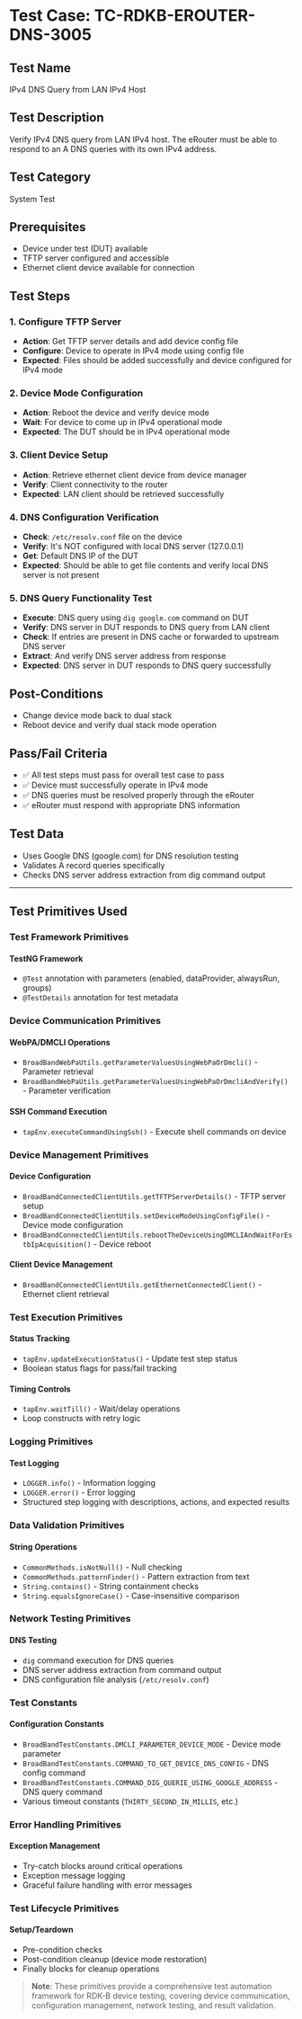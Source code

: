 # Test Case: TC-RDKB-EROUTER-DNS-3005

## Test Name
IPv4 DNS Query from LAN IPv4 Host

## Test Description
Verify IPv4 DNS query from LAN IPv4 host. The eRouter must be able to respond to an A DNS queries with its own IPv4 address.

## Test Category
System Test

## Prerequisites
- Device under test (DUT) available
- TFTP server configured and accessible
- Ethernet client device available for connection

## Test Steps

### 1. Configure TFTP Server
- **Action**: Get TFTP server details and add device config file
- **Configure**: Device to operate in IPv4 mode using config file
- **Expected**: Files should be added successfully and device configured for IPv4 mode

### 2. Device Mode Configuration
- **Action**: Reboot the device and verify device mode
- **Wait**: For device to come up in IPv4 operational mode
- **Expected**: The DUT should be in IPv4 operational mode

### 3. Client Device Setup
- **Action**: Retrieve ethernet client device from device manager
- **Verify**: Client connectivity to the router
- **Expected**: LAN client should be retrieved successfully

### 4. DNS Configuration Verification
- **Check**: `/etc/resolv.conf` file on the device
- **Verify**: It's NOT configured with local DNS server (127.0.0.1)
- **Get**: Default DNS IP of the DUT
- **Expected**: Should be able to get file contents and verify local DNS server is not present

### 5. DNS Query Functionality Test
- **Execute**: DNS query using `dig google.com` command on DUT
- **Verify**: DNS server in DUT responds to DNS query from LAN client
- **Check**: If entries are present in DNS cache or forwarded to upstream DNS server
- **Extract**: And verify DNS server address from response
- **Expected**: DNS server in DUT responds to DNS query successfully

## Post-Conditions
- Change device mode back to dual stack
- Reboot device and verify dual stack mode operation

## Pass/Fail Criteria
- ✅ All test steps must pass for overall test case to pass
- ✅ Device must successfully operate in IPv4 mode
- ✅ DNS queries must be resolved properly through the eRouter
- ✅ eRouter must respond with appropriate DNS information

## Test Data
- Uses Google DNS (google.com) for DNS resolution testing
- Validates A record queries specifically
- Checks DNS server address extraction from dig command output

---

## Test Primitives Used

### Test Framework Primitives

#### TestNG Framework
- `@Test` annotation with parameters (enabled, dataProvider, alwaysRun, groups)
- `@TestDetails` annotation for test metadata

### Device Communication Primitives

#### WebPA/DMCLI Operations
- `BroadBandWebPaUtils.getParameterValuesUsingWebPaOrDmcli()` - Parameter retrieval
- `BroadBandWebPaUtils.getParameterValuesUsingWebPaOrDmcliAndVerify()` - Parameter verification

#### SSH Command Execution
- `tapEnv.executeCommandUsingSsh()` - Execute shell commands on device

### Device Management Primitives

#### Device Configuration
- `BroadBandConnectedClientUtils.getTFTPServerDetails()` - TFTP server setup
- `BroadBandConnectedClientUtils.setDeviceModeUsingConfigFile()` - Device mode configuration
- `BroadBandConnectedClientUtils.rebootTheDeviceUsingDMCLIAndWaitForEstbIpAcquisition()` - Device reboot

#### Client Device Management
- `BroadBandConnectedClientUtils.getEthernetConnectedClient()` - Ethernet client retrieval

### Test Execution Primitives

#### Status Tracking
- `tapEnv.updateExecutionStatus()` - Update test step status
- Boolean status flags for pass/fail tracking

#### Timing Controls
- `tapEnv.waitTill()` - Wait/delay operations
- Loop constructs with retry logic

### Logging Primitives

#### Test Logging
- `LOGGER.info()` - Information logging
- `LOGGER.error()` - Error logging
- Structured step logging with descriptions, actions, and expected results

### Data Validation Primitives

#### String Operations
- `CommonMethods.isNotNull()` - Null checking
- `CommonMethods.patternFinder()` - Pattern extraction from text
- `String.contains()` - String containment checks
- `String.equalsIgnoreCase()` - Case-insensitive comparison

### Network Testing Primitives

#### DNS Testing
- `dig` command execution for DNS queries
- DNS server address extraction from command output
- DNS configuration file analysis (`/etc/resolv.conf`)

### Test Constants

#### Configuration Constants
- `BroadBandTestConstants.DMCLI_PARAMETER_DEVICE_MODE` - Device mode parameter
- `BroadBandTestConstants.COMMAND_TO_GET_DEVICE_DNS_CONFIG` - DNS config command
- `BroadBandTestConstants.COMMAND_DIG_QUERIE_USING_GOOGLE_ADDRESS` - DNS query command
- Various timeout constants (`THIRTY_SECOND_IN_MILLIS`, etc.)

### Error Handling Primitives

#### Exception Management
- Try-catch blocks around critical operations
- Exception message logging
- Graceful failure handling with error messages

### Test Lifecycle Primitives

#### Setup/Teardown
- Pre-condition checks
- Post-condition cleanup (device mode restoration)
- Finally blocks for cleanup operations

> **Note**: These primitives provide a comprehensive test automation framework for RDK-B device testing, covering device communication, configuration management, network testing, and result validation.
